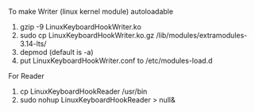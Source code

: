 To make Writer (linux kernel module) autoloadable

1. gzip -9 LinuxKeyboardHookWriter.ko
2. sudo cp LinuxKeyboardHookWriter.ko.gz /lib/modules/extramodules-3.14-lts/
3. depmod (default is -a)
4. put LinuxKeyboardHookWriter.conf to /etc/modules-load.d

For Reader

1. cp LinuxKeyboardHookReader /usr/bin
2. sudo nohup LinuxKeyboardHookReader > null&
